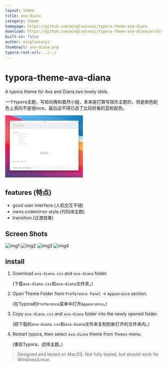 ```yaml
---
layout: theme
title: ava-diana
category: theme
homepage: https://github.com/mingluosunyi/typora-theme-ava-diana
download: https://github.com/mingluosunyi/typora-theme-ava-diana/archive/refs/heads/main.zip
built-in: false
author: mingluosunyi
thumbnail: ava-diana.png
typora-root-url: ../../
---
```


# typora-theme-ava-diana
A typora theme for Ava and Diana,two lovely idols.

一个typora主题，写给向晚和嘉然小姐，本来是打算写珈乐主题的，但是紫色配色上真的不是很nice，最后迫不得已选了比较好看的蓝粉配色。

![img](/media/theme/ava-diana/ava-diana.png)

## features (特点)
+ good user interface.(人机交互不错)
+ owns codemirror style.(代码块主题)
+ transition.(过渡效果)

## Screen Shots

![img1](https://cdn.jsdelivr.net/gh/mingluosunyi/pictures/typora%E5%B1%95%E7%A4%BA1.png)
![img2](https://cdn.jsdelivr.net/gh/mingluosunyi/pictures/typora.png)
![img3](https://cdn.jsdelivr.net/gh/mingluosunyi/pictures/typora%E5%B1%95%E7%A4%BA2.png)
![img4](https://cdn.jsdelivr.net/gh/mingluosunyi/pictures/typora%E5%B1%95%E7%A4%BA3.png)

## install
1. Download `ava-diana.css` and `ava-diana` folder. 

   (下载`ava-diana.css`和`ava-diana`文件夹。)  
 
2. Open Theme Folder from `Preference Panel` → `Appearance` section. 

   (在Typora的`Preference`菜单中打开`Appearance`。)  

3. Copy `ava-diana.css` and `ava-diana` folder into the newly opened folder. 

   (把下载的`ava-diana.css`和`ava-diana`文件夹复制到新打开的文件夹内。)
 
4. Restart typora, then select `ava-diana` theme from `Themes` menu. 

   (重启Typora，选择主题。)

> Designed and tested on MacOS. Not fully tested, but should work for Windows/Linux.
